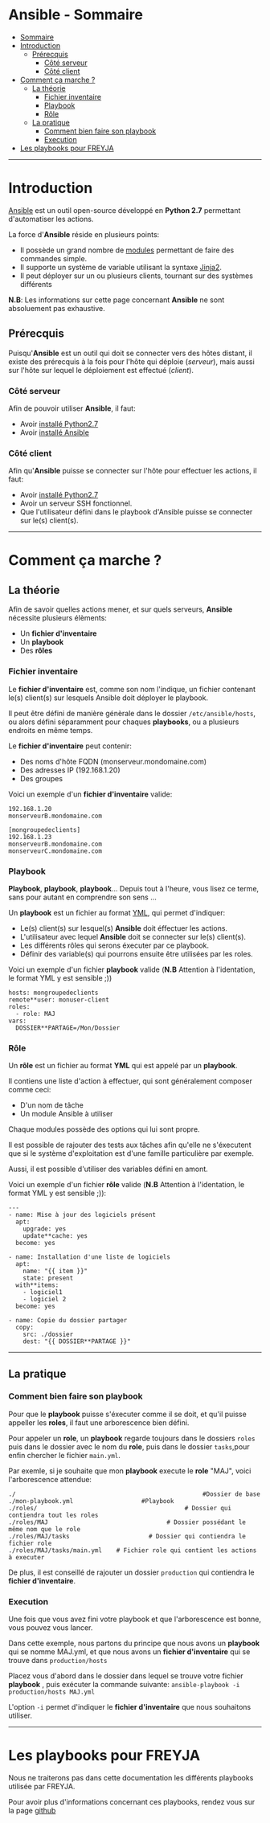 # Ansible - Sommaire
-   [Sommaire](#sommaire)
-   [Introduction](#introduction)
    -   [Prérecquis](#prérecquis)
        -   [Côté serveur](#côté-serveur)
        -   [Côté client](#côté-client)
-   [Comment ça marche ?](#comment-ça-marche-?)
    -   [La théorie](#la-théorie)
        -   [Fichier inventaire](#fichier-inventaire)
        -   [Playbook](#playbook)
        -   [Rôle](#Rôle)
    -   [La pratique](#la-pratique)
        -   [Comment bien faire son playbook](#comment-bien-faire-son-playbook)
        -   [Execution](#execution)
-   [Les playbooks pour FREYJA](#les-playbooks-pour-freyja)

---

# Introduction

[Ansible](https://www.ansible.com/) est un outil open-source développé en **Python 2.7** permettant
d'automatiser les actions.

La force d'**Ansible** réside en plusieurs
points:
* Il possède un grand nombre de
[modules](https://docs.ansible.com/ansible/modules_by_category.html)
permettant de faire des commandes simple.
* Il supporte un système de
variable utilisant la syntaxe
[Jinja2](http://jinja.pocoo.org/docs/2.9/).
* Il peut déployer sur un
ou plusieurs clients, tournant sur des systèmes différents

**N.B**: Les informations sur cette page concernant **Ansible** ne sont absoluement pas exhaustive.

Prérecquis
----------
Puisqu'**Ansible** est un outil qui doit se connecter vers des hôtes
distant, il existe des prérecquis à la fois pour l'hôte qui déploie (_serveur_), mais aussi sur l'hôte sur lequel le déploiement est effectué (_client_).

### Côté serveur

Afin de pouvoir utiliser **Ansible**, il faut:
* Avoir [installé
Python2.7](https://wiki.python.org/moin/BeginnersGuide/Download)
* Avoir [installé
Ansible](https://docs.ansible.com/ansible/intro**installation.html)

### Côté client

Afin qu'**Ansible** puisse se connecter sur l'hôte pour effectuer les actions, il faut:
* Avoir [installé
Python2.7](https://wiki.python.org/moin/BeginnersGuide/Download)
* Avoir un serveur SSH fonctionnel.
* Que l'utilisateur défini dans le playbook d'Ansible puisse se connecter sur le(s) client(s).

---

# Comment ça marche ?

## La théorie

Afin de savoir quelles actions mener, et sur quels serveurs, **Ansible** nécessite plusieurs élèments:
* Un **fichier d'inventaire**
* Un **playbook**
* Des **rôles**

### Fichier inventaire

Le **fichier d'inventaire** est, comme son nom l'indique, un fichier contenant le(s) client(s) sur lesquels Ansible doit déployer le playbook.

Il peut être défini de manière génèrale dans le dossier ```/etc/ansible/hosts```, ou alors défini séparamment pour chaques **playbooks**, ou a plusieurs endroits en même temps.

Le **fichier d'inventaire** peut contenir:
* Des noms d'hôte FQDN (monserveur.mondomaine.com)
* Des adresses IP (192.168.1.20)
* Des groupes

Voici un exemple d'un **fichier d'inventaire**  valide:
```
192.168.1.20
monserveurB.mondomaine.com

[mongroupedeclients]
192.168.1.23
monserveurB.mondomaine.com
monserveurC.mondomaine.com
```

### Playbook

**Playbook**, **playbook**, **playbook**... Depuis tout à l'heure, vous lisez ce terme, sans pour autant en comprendre son sens ...

Un **playbook** est un fichier au format [YML](http://www.yaml.org/), qui permet d'indiquer:
* Le(s) client(s) sur lesquel(s) **Ansible** doit éffectuer les actions.
* L'utilisateur avec lequel **Ansible** doit se connecter sur le(s) client(s).
* Les différents rôles qui serons éxecuter par ce playbook.
* Définir des variable(s) qui pourrons ensuite être utilisées par les roles.

Voici un exemple d'un fichier **playbook** valide (**N.B** Attention à l'identation, le format YML y est sensible ;))
```
hosts: mongroupedeclients
remote**user: monuser-client
roles:
  - role: MAJ
vars:
  DOSSIER**PARTAGE=/Mon/Dossier
```

### Rôle

Un **rôle** est un fichier au format **YML**  qui est appelé par un **playbook**.

Il contiens une liste d'action à effectuer, qui sont généralement composer comme ceci:
* D'un nom de tâche
* Un module Ansible à utiliser

Chaque modules possède des options qui lui sont propre.

Il est possible de rajouter des tests aux tâches afin qu'elle ne s'éxecutent que si le système d'exploitation est d'une famille particulière par exemple.

Aussi, il est possible d'utiliser des variables défini en amont.

Voici un exemple d'un fichier **rôle** valide (**N.B** Attention à l'identation, le format YML y est sensible ;)):
```
---
- name: Mise à jour des logiciels présent
  apt:
    upgrade: yes
    update**cache: yes
  become: yes

- name: Installation d'une liste de logiciels
  apt:
    name: "{{ item }}"
    state: present
  with**items:
    - logiciel1
    - logiciel 2
  become: yes

- name: Copie du dossier partager
  copy:
    src: ./dossier
    dest: "{{ DOSSIER**PARTAGE }}"
```

---

## La pratique

### Comment bien faire son playbook

Pour que le **playbook** puisse s'éxecuter comme il se doit, et qu'il puisse appeller les **roles**, il faut une arborescence bien défini.

Pour appeler un **role**, un **playbook** regarde toujours dans le dossiers ```roles``` puis dans le dossier avec le nom du **role**, puis dans le dossier ```tasks```,pour enfin chercher le fichier ```main.yml```.

Par exemle, si je souhaite que mon **playbook** execute le **role** "MAJ", voici l'arborescence attendue:

```
./                                                    #Dossier de base
./mon-playbook.yml                   #Playbook
./roles/                                         # Dossier qui contiendra tout les roles
./roles/MAJ                                 # Dossier possédant le même nom que le role
./roles/MAJ/tasks                      # Dossier qui contiendra le fichier role
./roles/MAJ/tasks/main.yml    # Fichier role qui contient les actions à executer
```

De plus, il est conseillé de rajouter un dossier ```production``` qui contiendra  le **fichier d'inventaire**.

### Execution

Une fois que vous avez fini votre playbook et que l'arborescence est bonne, vous pouvez vous lancer.

Dans cette exemple, nous partons du principe que nous avons un **playbook** qui se nomme MAJ.yml, et que nous avons un **fichier d'inventaire** qui se trouve dans ```production/hosts```

Placez vous d'abord dans le dossier dans lequel se trouve votre fichier **playbook** , puis exécuter la commande suivante:
```ansible-playbook -i production/hosts MAJ.yml ```

L'option ```-i``` permet d'indiquer le **fichier d'inventaire** que nous souhaitons utiliser.

---

# Les playbooks pour FREYJA

Nous ne traiterons pas dans cette documentation les différents playbooks utilisée par FREYJA.

Pour avoir plus d'informations concernant ces playbooks, rendez vous sur la page [github](https://github.com/lexteamexecutive/freyja-ansible)
